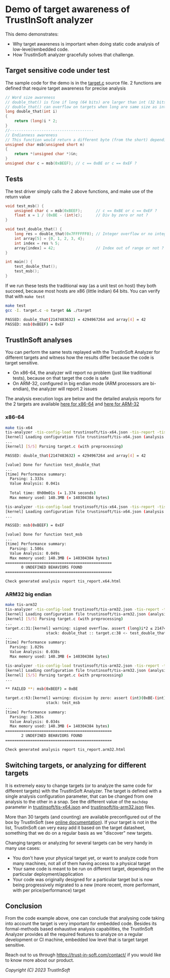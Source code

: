 <!--
trustinsoft/demos
Copyright (C) 2023 TrustInSoft
mailto:contact AT trust-in-soft DOT com

This program is free software; you can redistribute it and/or
modify it under the terms of the GNU Lesser General Public
License as published by the Free Software Foundation; either
version 3 of the License, or (at your option) any later version.

This program is distributed in the hope that it will be useful,
but WITHOUT ANY WARRANTY; without even the implied warranty of
MERCHANTABILITY or FITNESS FOR A PARTICULAR PURPOSE. See the GNU
Lesser General Public License for more details.

You should have received a copy of the GNU Lesser General Public License
along with this program; if not, write to the Free Software Foundation,
Inc., 51 Franklin Street, Fifth Floor, Boston, MA  02110-1301, USA.
-->

# Demo of target awareness of TrustInSoft analyzer

This demo demonstrates:
- Why target awareness is important when doing static code analysis of low-level/embedded code.
- How TrustInSoft analyzer gracefully solves that challenge.

## Target sensitive code under test

The sample code for the demo is in the [target.c](target.c) source file.
2 functions are defined that require target awareness for precise analysis

```c
// Word size awareness
// double_that() is fine if long (64 bits) are larger than int (32 bits)
// double_that() can overflow on targets when long are same size as int (Bothg 32 bits for instance)
long double_that(int i)
{
    return (long)i * 2;
}
//-------------------------------------
// Endianness awareness
// This function would return a different byte (from the short) depending on target enddianness
unsigned char msb(unsigned short n)
{
    return *(unsigned char *)&n;
}
unsigned char c = msb(0xBEEF); // c == 0xBE or c == 0xEF ?
```

## Tests

The test driver simply calls the 2 above functions, and make use of the return value
```c
void test_msb() {
    unsigned char c = msb(0xBEEF);      // c == 0xBE or c == 0xEF ?
    float x = 1 / (0xBE - (int)c);      // Div by zero or not ?
}

void test_double_that() {
    long res = double_that(0x7FFFFFF0); // Integer overflow or no integer overflow ?
    int array[5] = {0, 1, 2, 3, 4};
    int index = res % 5;
    array[index] = 42;                  // Index out of range or not ? 
}

int main() {
    test_double_that();
    test_msb();
}
```

If we run these tests the traditional way (as a unit test on host) they both succeed, because
most hosts are x86 (little indian) 64 bits.
You can verify that with `make test`
```bash
make test
gcc -I. target.c -o target && ./target

PASSED: double_that(2147483632) = 4294967264 and array[4] = 42
PASSED: msb(0xBEEF) = 0xEF
```

## TrustInSoft analyses
You can perform the same tests replayed with the TrustInSoft Analyzer for different targets and witness how the results differ
because the code is target sensitive.
- On x86-64, the analyzer will report no problem (just like traditional tests), because on that target the code is safe
- On ARM-32, configured in big endian mode (ARM processors are bi-endian), the analyzer will report 2 issues

The analysis execution logs are below and the detailed analysis reports for the 2 targets are available
<a href="tis_report.x64.html" target="_blank">here for x86-64</a> and 
<a href="tis_report.arm32.html" target="_blank">here for ARM-32</a>

### x86-64
```bash
make tis-x64
tis-analyzer -tis-config-load trustinsoft/tis-x64.json -tis-report -tis-config-select-by-name 1.double-that
[kernel] Loading configuration file trustinsoft/tis-x64.json (analysis "1.double-that")
...
[kernel] [5/5] Parsing target.c (with preprocessing)

PASSED: double_that(2147483632) = 4294967264 and array[4] = 42

[value] Done for function test_double_that
...
[time] Performance summary:
  Parsing: 1.333s
  Value Analysis: 0.041s
  
  Total time: 0h00m01s (= 1.374 seconds)
  Max memory used: 140.3MB (= 140304384 bytes)

tis-analyzer -tis-config-load trustinsoft/tis-x64.json -tis-report -tis-config-select-by-name 2.msb
[kernel] Loading configuration file trustinsoft/tis-x64.json (analysis "2.msb")
...

PASSED: msb(0xBEEF) = 0xEF

[value] Done for function test_msb
...
[time] Performance summary:
  Parsing: 1.586s
  Value Analysis: 0.049s
  Max memory used: 140.3MB (= 140304384 bytes)
===============================================
       0 UNDEFINED BEHAVIORS FOUND
===============================================

Check generated analysis report tis_report.x64.html
```

### ARM32 big endian
```bash
make tis-arm32
tis-analyzer -tis-config-load trustinsoft/tis-arm32.json -tis-report -tis-config-select-by-name 1.double-that
[kernel] Loading configuration file trustinsoft/tis-arm32.json (analysis "1.double-that")
[kernel] [5/5] Parsing target.c (with preprocessing)
...
target.c:31:[kernel] warning: signed overflow. assert (long)i*2 ≤ 2147483647;
                  stack: double_that :: target.c:38 <- test_double_that
...
[time] Performance summary:
  Parsing: 1.029s
  Value Analysis: 0.038s
  Max memory used: 140.3MB (= 140304384 bytes)

tis-analyzer -tis-config-load trustinsoft/tis-arm32.json -tis-report -tis-config-select-by-name 2.msb
[kernel] Loading configuration file trustinsoft/tis-arm32.json (analysis "2.msb")
[kernel] [5/5] Parsing target.c (with preprocessing)
...

** FAILED **: msb(0xBEEF) = 0xBE

target.c:63:[kernel] warning: division by zero: assert (int)(0xBE-(int)c) ≢ 0;
                  stack: test_msb
...
[time] Performance summary:
  Parsing: 1.265s
  Value Analysis: 0.034s  
  Max memory used: 140.3MB (= 140304384 bytes)
===============================================
       2 UNDEFINED BEHAVIORS FOUND
===============================================

Check generated analysis report tis_report.arm32.html
```

## Switching targets, or analyzing for different targets

It is extremely easy to change targets (or to analyze the same code for different targets) with the TrustInSoft Analyzer.
The target is defined with a single analysis configuration parameter, that can be changed from one analysis to the other in a snap.
See the different value of the `machdep` parameter in [trustinsoft/tis-x64.json](trustinsoft/tis-x64.json) and [trustinsoft/tis-arm32.json](trustinsoft/tis-arm32.json) files.

More than 30 targets (and counting) are available preconfigured out of the box by TrustInSoft (see [online documentation](https://man.trust-in-soft.com/man/tis-user-guide/machdep.html)). If your target is not in the list, TrustInSoft can very easy add it based on the
target datasheet, something that we do on a regular basis as we "discover" new targets.


Changing targets or analyzing for several targets can be very handy in many use cases:
- You don't have your physical target yet, or want to analyze code from many machines, not all of them having access to a physical target
- Your same code is meant to be run on different target, depending on the particular deployment/application
- Your code was originally designed for a particular target but is now being progressively migrated to a new (more recent, more performant, with per price/performance) target

## Conclusion

From the code example above, one can conclude that analysing code taking into account the target is very important for embedded code.
Besides its formal-methods based exhaustive analysis capabilities, the TrustInSoft Analyzer provides all the required features to analyze
on a regular development or CI machine, embedded low level that is target target sensitive.

Reach out to us through https://trust-in-soft.com/contact/ if you would like to know more about our product.

*Copyright (C) 2023 TrustInSoft*
